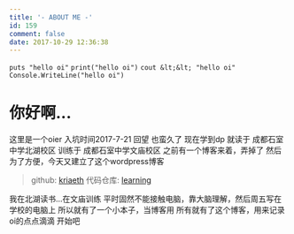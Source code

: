 ```yaml
---
title: '- ABOUT ME -'
id: 159
comment: false
date: 2017-10-29 12:36:38
---
```


`puts "hello oi"`
`print("hello oi")`
`cout &lt;&lt; "hello oi"`
`Console.WriteLine("hello oi")`

# 你好啊...

这里是一个oier 入坑时间2017-7-21
回望 也蛮久了
现在学到dp 
就读于 成都石室中学北湖校区
训练于 成都石室中学文庙校区
之前有一个博客来着，弄掉了
然后为了方便，今天又建立了这个wordpress博客

> github: [kriaeth](https://github.com/kriaeth)
>   代码仓库: [learning](https://github/kriaeth/learning)

我在北湖读书...在文庙训练
平时固然不能接触电脑，靠大脑理解，然后周五写在学校的电脑上
所以就有了一个小本子，当博客用
所有就有了这个博客，用来记录oi的点点滴滴
开始吧